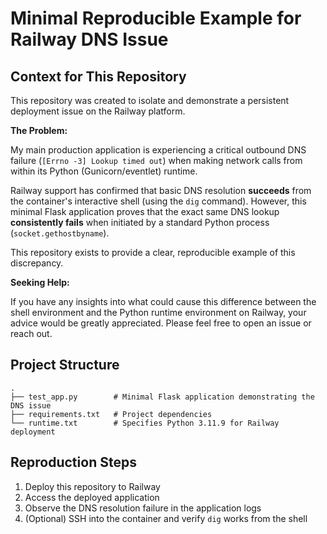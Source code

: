 # Minimal Reproducible Example for Railway DNS Issue

## Context for This Repository

This repository was created to isolate and demonstrate a persistent deployment issue on the Railway platform.

**The Problem:**

My main production application is experiencing a critical outbound DNS failure (`[Errno -3] Lookup timed out`) when making network calls from within its Python (Gunicorn/eventlet) runtime.

Railway support has confirmed that basic DNS resolution **succeeds** from the container's interactive shell (using the `dig` command). However, this minimal Flask application proves that the exact same DNS lookup **consistently fails** when initiated by a standard Python process (`socket.gethostbyname`).

This repository exists to provide a clear, reproducible example of this discrepancy.

**Seeking Help:**

If you have any insights into what could cause this difference between the shell environment and the Python runtime environment on Railway, your advice would be greatly appreciated. Please feel free to open an issue or reach out.

## Project Structure

```
.
├── test_app.py        # Minimal Flask application demonstrating the DNS issue
├── requirements.txt   # Project dependencies
└── runtime.txt        # Specifies Python 3.11.9 for Railway deployment
```

## Reproduction Steps

1. Deploy this repository to Railway
2. Access the deployed application
3. Observe the DNS resolution failure in the application logs
4. (Optional) SSH into the container and verify `dig` works from the shell
